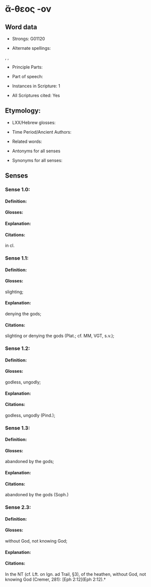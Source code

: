 # ἄ-θεος -ον

<!-- Status: S2=NeedsEdits -->
<!-- Lexica used for edits:   -->

## Word data

* Strongs: G01120

* Alternate spellings:

, , 

* Principle Parts: 


* Part of speech: 


* Instances in Scripture: 1

* All Scriptures cited: Yes

## Etymology: 


* LXX/Hebrew glosses: 


* Time Period/Ancient Authors: 


* Related words: 

* Antonyms for all senses

* Synonyms for all senses: 


## Senses 


### Sense  1.0: 

#### Definition: 


#### Glosses:



#### Explanation:



#### Citations: 

in cl.

### Sense  1.1: 

#### Definition: 

#### Glosses: 

slighting; 

#### Explanation: 

denying the gods; 

#### Citations: 

slighting or denying the gods (Plat.; cf. MM, VGT, s.v.);

### Sense  1.2: 

#### Definition: 

#### Glosses: 

godless, ungodly; 

#### Explanation: 


#### Citations: 

godless, ungodly (Pind.);

### Sense  1.3: 

#### Definition: 

#### Glosses: 

abandoned by the gods; 

#### Explanation: 


#### Citations: 

abandoned by the gods (Soph.)

### Sense  2.3: 

#### Definition: 

#### Glosses: 

without God, not knowing God; 

#### Explanation: 


#### Citations: 

In the NT (cf. Lft. on Ign. ad Trail, §3), of the heathen, without God, not knowing God (Cremer, 281): [Eph 2:12](Eph 2:12).†
